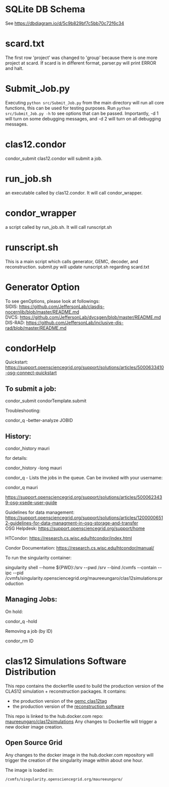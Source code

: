 # SQLite DB Schema
See https://dbdiagram.io/d/5c9b829bf7c5bb70c72f6c34

# scard.txt

The first row 'project' was changed to 'group' because there is one more project at scard. If scard is in different format, parser.py will print ERROR and halt.

# Submit_Job.py
Executing `python src/Submit_Job.py` from the main directory will run all core functions, this can be used for testing purposes. Run `python src/Submit_Job.py -h` to see options that can be passed. Importantly, -d 1 will turn on some debugging messages, and -d 2 will turn on all debugging messages. 
 
# clas12.condor
condor_submit clas12.condor will submit a job.

# run_job.sh
an executable called by clas12.condor. It will call condor_wrapper.

# condor_wrapper
a script called by run_job.sh. It will call runscript.sh

# runscript.sh
This is a main script which calls generator, GEMC, decoder, and reconstruction. submit.py will update runscript.sh regarding scard.txt

# Generator Option

To see genOptions, please look at followings:<br />
SIDIS: https://github.com/JeffersonLab/clasdis-nocernlib/blob/master/README.md<br />
DVCS: https://github.com/JeffersonLab/dvcsgen/blob/master/README.md<br />
DIS-RAD: https://github.com/JeffersonLab/inclusive-dis-rad/blob/master/README.md

# condorHelp
Quickstart: https://support.opensciencegrid.org/support/solutions/articles/5000633410-osg-connect-quickstart


To submit a job:
----------------

condor_submit condorTemplate.submit


Troubleshooting:

 condor_q -better-analyze JOBID


History:
--------

condor_history mauri

for details:

condor_history -long mauri

condor_q - Lists the jobs in the queue. Can be invoked with your username:

condor_q mauri



https://support.opensciencegrid.org/support/solutions/articles/5000623439-osg-xsede-user-guide


Guidelines for data management: https://support.opensciencegrid.org/support/solutions/articles/12000006512-guidelines-for-data-managment-in-osg-storage-and-transfer<br />
OSG Helpdesk: https://support.opensciencegrid.org/support/home

HTCondor: https://research.cs.wisc.edu/htcondor/index.html

Condor Documentation: https://research.cs.wisc.edu/htcondor/manual/


To run the singularity container:

singularity shell --home ${PWD}:/srv --pwd /srv --bind /cvmfs --contain --ipc --pid /cvmfs/singularity.opensciencegrid.org/maureeungaro/clas12simulations:production


Managing Jobs:
-------------

On hold:

condor_q  -hold

Removing a job (by ID)

condor_rm ID

# clas12 Simulations Software Distribution


This repo contains the dockerfile used to build the production version of the CLAS12 simulation + reconstruction packages. It contains:


- the production version of the [gemc clas12tag](https://github.com/gemc/clas12Tags)
- the production version of the [reconstruction software](https://github.com/JeffersonLab/clas12-offline-software)

This repo is linked to the hub.docker.com repo: [maureeungaro/clas12simulations](https://hub.docker.com/u/maureeungaro/)
Any changes to Dockerfile will trigger a new docker image creation.

## Open Source Grid

Any changes to the docker image in the hub.docker.com repository will trigger the creation of the singularity image within about one hour.

The image is loaded in:

```/cvmfs/singularity.opensciencegrid.org/maureeungaro/```

